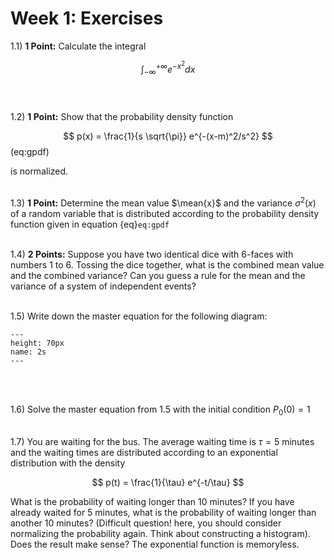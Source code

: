 Week 1: Exercises
=======================


1.1) **1 Point:** Calculate the integral

$$
\int_{-\infty}^{+\infty} e^{-x^2} dx
$$
<br />
<br />

1.2) **1 Point:** Show that the probability density function

$$
p(x) = \frac{1}{s \sqrt{\pi}} e^{-(x-m)^2/s^2}    
$$ (eq:gpdf)

is normalized. 
<br />
<br />

1.3) **1 Point:** Determine the mean value $\mean{x}$ and the variance $\sigma^2(x)$ of a random variable that is distributed according to the probability density function given in equation {eq}`eq:gpdf` 
<br />
<br />

1.4) **2 Points:** Suppose you have two identical dice with 6-faces with numbers 1 to 6. Tossing the dice together, what is the combined mean value and the combined variance? Can you guess a rule for the mean and the variance of a system of independent events?
<br />
<br />

1.5) Write down the master equation for the following diagram:

```{figure} ex1.png
---
height: 70px
name: 2s
---
```
<br />
<br />

1.6) Solve the master equation from 1.5 with the initial condition $P_0(0) = 1$
<br />
<br />

1.7) You are waiting for the bus. The average waiting time is $\tau = 5$ minutes and the waiting times are distributed according to an exponential distribution with the density

$$
p(t) = \frac{1}{\tau} e^{-t/\tau}
$$

What is the probability of waiting longer than 10 minutes? If you have already waited for 5 minutes, what is the probability of waiting longer than another 10 minutes? (Difficult question! here, you should consider normalizing the probability again. Think about constructing a histogram). Does the result make sense? The exponential function is memoryless.
